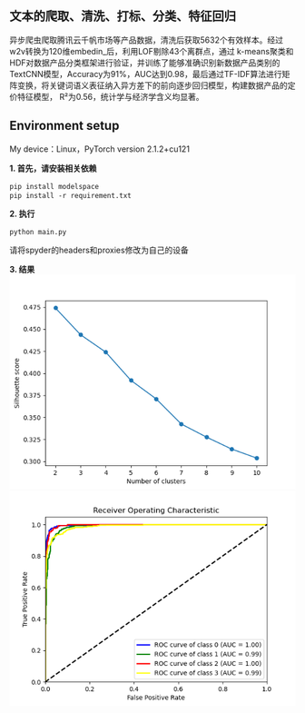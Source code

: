 
## **文本的爬取、清洗、打标、分类、特征回归**

异步爬虫爬取腾讯云千帆市场等产品数据，清洗后获取5632个有效样本。经过w2v转换为120维embedin_后，利用LOF剔除43个离群点，通过 k-means聚类和HDF对数据产品分类框架进行验证，并训练了能够准确识别新数据产品类别的TextCNN模型，Accuracy为91%，AUC达到0.98，最后通过TF-IDF算法进行矩阵变换，将关键词语义表征纳入异方差下的前向逐步回归模型，构建数据产品的定价特征模型， R²为0.56，统计学与经济学含义均显著。

## **Environment setup**

My device：Linux，PyTorch version 2.1.2+cu121

**1. 首先，请安装相关依赖**
```shell
pip install modelspace
pip install -r requirement.txt
```
**2.  执行**
```shell
python main.py
```
请将spyder的headers和proxies修改为自己的设备

**3.  结果**
<img src="./results/Figure_1.png" alt="描述" style="width: 300; height: 300;">
<img src="./results/Figure_2.png" alt="描述" style="width: 300; height: 300;">
